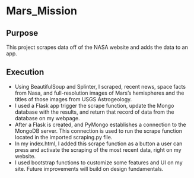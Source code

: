 # Mars_Mission
## Purpose
This project scrapes data off of the NASA website and adds the data to an app.

## Execution

* Using BeautifulSoup and Splinter, I scraped, recent news, space facts from Nasa, and  full-resolution images of Mars’s hemispheres and the titles of those images from USGS Astrogeology.
* I used a Flask app trigger the scrape function, update the Mongo database with the results, and return that record of data from the database on my webpage.
* After a Flask is created, and PyMongo establishes a connection to the MongoDB server. This connection is used to run the scrape function located in the imported scraping.py file.
* In my index.html, I added this scrape function as a button a user can press and activate the scraping of the most recent data, right on my website.
* I used bootstrap functions to customize some features and UI on my site. Future improvements will build on design fundamentals.
